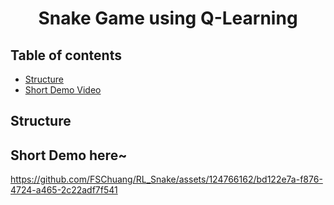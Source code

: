 # <p align = "center"> Snake Game using Q-Learning </p>
## Table of contents
- [Structure](#structure)
- [Short Demo Video](#short-demo)

## <a name = "structure"> Structure

## <a name = "short-demo"> Short Demo here~
https://github.com/FSChuang/RL_Snake/assets/124766162/bd122e7a-f876-4724-a465-2c22adf7f541

